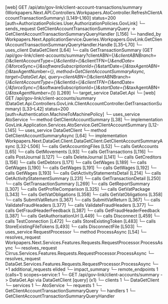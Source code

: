 [web] GET /api/ato/gov-link/client-account-transactions/summary  (Workpapers.Next.API.Controllers.Workpapers.AtoController.RefreshClientAccountTransactionSummary)  [L149–L160] status=200 [auth=AuthorizationPolicies.User,AuthorizationPolicies.GovLink]
  └─ sends_request GetClientAccountTransactionSummaryQuery -> GetClientAccountTransactionSummaryQueryHandler [L156]
    └─ handled_by Workpapers.Next.ApplicationService.Queries.Workpapers.GovLink.GetClientAccountTransactionSummaryQueryHandler.Handle [L35–L70]
      └─ uses_client DataGetClient [L64]
        └─ calls GetTransactionSummary (GET /api/gov-link/client-accounts/summary?clientABN={*}&clientABNBranch={*}&clientAccountType={*}&clientId={*}&clientTFN={*}&endDate={*}&forceSync={*}&softwareSubscriptionId={*}&startDate={*}&taxAgentABN={*}&taxAgentNumber={*}, method=GetClientAccountSummaryAsync, target=DataGet.Api, query=clientABN={*}&clientABNBranch={*}&clientAccountType={*}&clientId={*}&clientTFN={*}&endDate={*}&forceSync={*}&softwareSubscriptionId={*}&startDate={*}&taxAgentABN={*}&taxAgentNumber={*}) [L269]
          └─ target_service DataGet.Api
            └─ [web] GET /api/gov-link/client-accounts/summary  (DataGet.Api.Controllers.GovLink.ClientAccountController.GetTransactionSummary)  [L33–L42] status=200 [auth=Authentication.MachineToMachinePolicy]
              └─ uses_service AtoService
                └─ method GetClientAccountSummary [L38]
                  └─ implementation GovLink.Application.Services.AtoService.GetClientAccountSummary [L12-L145]
      └─ uses_service DataGetClient
        └─ method GetClientAccountSummaryAsync [L64]
          └─ implementation Workpapers.Next.DataGet.Client.DataGetClient.GetClientAccountSummaryAsync [L32-L506]
            └─ calls GetAccountingFiles [L52]
            └─ calls GetAccounts [L65]
            └─ calls GetMovements [L93]
            └─ calls GetTransactions [L116]
            └─ calls PostJournal [L127]
            └─ calls DeleteJournal [L141]
            └─ calls GetCreditors [L156]
            └─ calls GetDebtors [L171]
            └─ calls GetWages [L189]
            └─ calls GetWages [L190]
            └─ calls GetWages [L191]
            └─ calls GetWages [L192]
            └─ calls GetWages [L193]
            └─ calls GetActivityStatementsDetail [L214]
            └─ calls GetActivityStatementSummary [L231]
            └─ calls GetTransactionDetail [L250]
            └─ calls GetTransactionSummary [L269]
            └─ calls GetReportSummary [L307]
            └─ calls GetProfileComparison [L325]
            └─ calls GetVatPackage [L343]
            └─ calls GetVatObligations [L358]
            └─ calls GetVatObligations [L358]
            └─ calls SubmitVatReturn [L367]
            └─ calls SubmitVatReturn [L367]
            └─ calls ValidateFraudHeaders [L377]
            └─ calls ValidateFraudHeaders [L377]
            └─ calls GetFraudHeaderFeedback [L387]
            └─ calls GetFraudHeaderFeedback [L387]
            └─ calls GetAuthorisationUrl [L449]
            └─ calls Disconnect [L459]
            └─ calls TestConnection [L472]
            └─ calls StoreExistingToken [L483]
            └─ calls StoreExistingFileTokens [L493]
            └─ calls DisconnectFile [L503]
      └─ uses_service RequestProcessor
        └─ method ProcessAsync [L54]
          └─ resolves_request Workpapers.Next.Services.Features.Requests.RequestProcessor.ProcessAsync
          └─ resolves_request Cirrus.Services.Features.Requests.RequestProcessor.ProcessAsync
          └─ resolves_request DataGet.Services.Features.Requests.RequestProcessor.ProcessAsync
          └─ +1 additional_requests elided
  └─ impact_summary
    └─ remote_endpoints 1 (calls=1) scopes=service:1
      └─ GET /api/gov-link/client-accounts/summary -> DataGet.Api via DataGetClient [query] (x1)
    └─ clients 1
      └─ DataGetClient
    └─ services 1
      └─ AtoService
    └─ requests 1
      └─ GetClientAccountTransactionSummaryQuery
    └─ handlers 1
      └─ GetClientAccountTransactionSummaryQueryHandler


